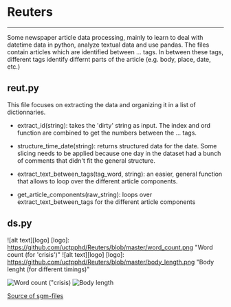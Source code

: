# Reuters
- - - 

Some newspaper article data processing, mainly to learn to deal with datetime data in python, analyze textual data and use pandas. The files contain articles which are identified between <REUTERS>...</REUTERS> tags. In between these tags, different tags identify differnt parts of the article (e.g. body, place, date, etc.)

## reut.py


This file focuses on extracting the data and organizing it in a list of dictionnaries.
* extract_id(string): takes the 'dirty' string as input. The index and ord function are combined to get the numbers between the <NEWID>...</NEWID> tags.

* structure_time_date(string): returns structured data for the date. Some slicing needs to be applied because one day in the dataset had a bunch of comments that didn't fit the general structure.

* extract_text_between_tags(tag_word, string): an easier, general function that allows to loop over the different article components.

* get_article_components(raw_string): loops over extract_text_between_tags for the different article components

## ds.py

![alt text][logo]
[logo]: https://github.com/uctpphd/Reuters/blob/master/word_count.png "Word count (for 'crisis')"
![alt text][logo]
[logo]: https://github.com/uctpphd/Reuters/blob/master/body_length.png "Body lenght (for different timings)"

![Word count ("crisis)](https://github.com/uctpphd/Reuters/blob/master/word_count.png)
![Body length](https://github.com/uctpphd/Reuters/blob/master/body_length.png)


[Source of sgm-files](http://www.daviddlewis.com/resources/testcollections/reuters21578/)
